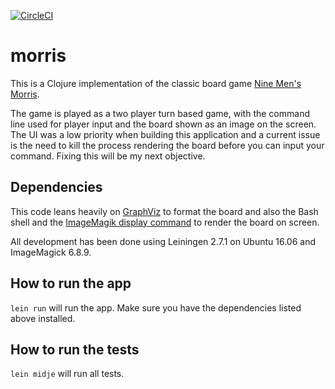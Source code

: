  [![CircleCI](https://circleci.com/gh/andeemarks/nmm-clj.svg?style=svg)](https://circleci.com/gh/andeemarks/nmm-clj)
 
# morris

This is a Clojure implementation of the classic board game [Nine Men's Morris](https://en.wikipedia.org/wiki/Nine_Men%27s_Morris).

The game is played as a two player turn based game, with the command line used for player input and the board shown as an image on the screen.  The UI was a low priority when building this application and a current issue is the need to kill the process rendering the board before you can input your command.  Fixing this will be my next objective.

## Dependencies

This code leans heavily on [GraphViz](http://graphviz.org/) to format the board and also the Bash shell and the [ImageMagik display command](https://www.imagemagick.org/script/display.php) to render the board on screen.

All development has been done using Leiningen 2.7.1 on Ubuntu 16.06 and ImageMagick 6.8.9.

## How to run the app

`lein run` will run the app.  Make sure you have the dependencies listed above installed.

## How to run the tests

`lein midje` will run all tests.
